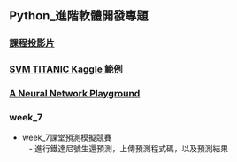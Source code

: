 ## Python_進階軟體開發專題

### [課程投影片](https://ppt.cc/fvmiKx)

### [SVM TITANIC Kaggle 範例](https://www.kaggle.com/dwarkanath/titanic-neural-networks)

### [A Neural Network Playground](https://playground.tensorflow.org/#activation=tanh&batchSize=10&dataset=circle&regDataset=reg-plane&learningRate=0.03&regularizationRate=0&noise=0&networkShape=4,2,2,2&seed=0.48708&showTestData=false&discretize=false&percTrainData=50&x=true&y=true&xTimesY=false&xSquared=false&ySquared=false&cosX=false&sinX=false&cosY=false&sinY=false&collectStats=false&problem=classification&initZero=false&hideText=false)

### week_7

- week_7課堂預測模擬競賽      
    - 進行鐵達尼號生還預測，上傳預測程式碼，以及預測結果
